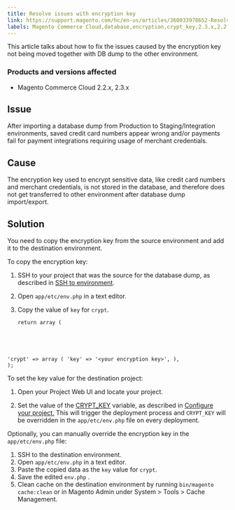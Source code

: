 ```yaml
---
title: Resolve issues with encryption key
link: https://support.magento.com/hc/en-us/articles/360033978652-Resolve-issues-with-encryption-key
labels: Magento Commerce Cloud,database,encryption,crypt_key,2.3.x,2.2.x,how to
---
```


This article talks about how to fix the issues caused by the encryption key not being moved together with DB dump to the other environment. 

### Products and versions affected

* Magento Commerce Cloud 2.2.x, 2.3.x

## Issue

After importing a database dump from Production to Staging/Integration environments, saved credit card numbers appear wrong and/or payments fail for payment integrations requiring usage of merchant credentials. 

## Cause

The encryption key used to encrypt sensitive data, like credit card numbers and merchant credentials, is not stored in the database, and therefore does not get transferred to other environment after database dump import/export. 

## Solution

You need to copy the encryption key from the source environment and add it to the destination environment.

To copy the encryption key:

1. SSH to your project that was the source for the database dump, as described in [SSH to environment](https://devdocs.magento.com/guides/v2.3/cloud/env/environments-ssh.html#ssh).
1. Open `` app/etc/env.php `` in a text editor.
1. Copy the value of `` key `` for `` crypt ``.
    
    
    
    <pre><code class="language-php">return array (
  'crypt' =>
  array (
    'key' => '&lt;your encryption key>',
   ),
);</code></pre>
    
    

To set the key value for the destination project:

1. Open your Project Web UI and locate your project. 

1. Set the value of the [CRYPT\_KEY](https://devdocs.magento.com/guides/v2.2/cloud/env/variables-deploy.html?itm_source=devdocs&amp;itm_medium=search_page&amp;itm_campaign=federated_search&amp;itm_term=CRYPT_KEY#crypt_key) variable, as described in [Configure your project.](https://devdocs.magento.com/guides/v2.2/cloud/project/project-webint-basic.html#project-conf-env-var) This will trigger the deployment process and `` CRYPT_KEY `` will be overridden in the `` app/etc/env.php `` file on every deployment.

Optionally, you can manually override the encryption key in the `` app/etc/env.php `` file:

1. SSH to the destination environment.
1. Open `` app/etc/env.php `` in a text editor.
1. Paste the copied data as the `` key `` value for `` crypt ``.
1. Save the edited `` env.php `` .
1. Clean cache on the destination environment by running `` bin/magento cache:clean `` or in Magento Admin under System > Tools > Cache Management.